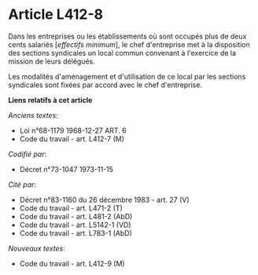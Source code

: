# Article L412-8

Dans les entreprises ou les établissements où sont occupés plus de deux cents salariés [*effectifs minimum*], le chef
d'entreprise met à la disposition des sections syndicales un local commun convenant à l'exercice de la mission de leurs
délégués.

Les modalités d'aménagement et d'utilisation de ce local par les sections syndicales sont fixées par accord avec le chef
d'entreprise.

**Liens relatifs à cet article**

_Anciens textes_:

  - Loi n°68-1179 1968-12-27 ART. 6
  - Code du travail - art. L412-7 (M)

_Codifié par_:

  - Décret n°73-1047 1973-11-15

_Cité par_:

  - Décret n°83-1160 du 26 décembre 1983 - art. 27 (V)
  - Code du travail - art. L471-2 (T)
  - Code du travail - art. L481-2 (AbD)
  - Code du travail - art. L5142-1 (VD)
  - Code du travail - art. L783-1 (AbD)

_Nouveaux textes_:

  - Code du travail - art. L412-9 (M)
